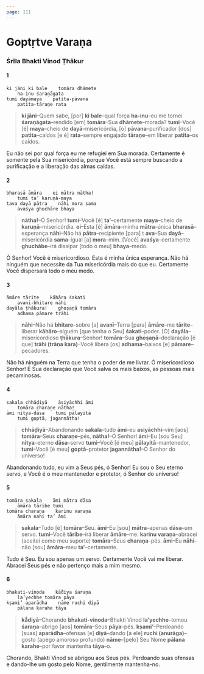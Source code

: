```yaml
---
page: 111
---
```


# Goptṛtve Varaṇa

### Śrīla Bhakti Vinod Ṭhākur

#### 1

    ki jāni ki bale    tomāra dhāmete
        ha-inu śaraṇāgata
    tumi dayāmaya    patita-pāvana
        patita-tāraṇe rata

> **ki jāni**–Quem sabe, [por] **ki bale**–qual força **ha-inu**–eu me tornei **śaraṇāgata**–rendido [em] **tomāra**–Sua **dhāmete**–morada? **tumi**–Você [é] **maya**–cheio de **dayā**–misericórdia, [o] **pāvana**–purificador [dos] **patita**–caídos [e é] **rata**–sempre engajado **tāraṇe**–em liberar **patita**–os caídos.

Eu não sei por qual força eu me refugiei em Sua morada. Certamente é somente pela Sua misericórdia, porque Você está sempre buscando a purificação e a liberação das almas caídas.

#### 2

    bharasā āmāra    ei mātra nātha!
        tumi ta’ karuṇā-maya
    tava dayā pātra    nāhi mora sama
        avaśya ghuchāre bhaya

> **nātha!**–Ó Senhor! **tumi**–Você [é] **ta’**–certamente **maya**–cheio de **karuṇā**–misericórdia. **ei**–Esta [é] **āmāra**–minha **mātra**–única **bharasā**–esperança **nāhi**–Não há **pātra**–recipiente [para] t **ava**–Sua **dayā**–misericórdia **sama**–igual [a] **mora**–mim. [Você] **avaśya**–certamente **ghuchābe**–irá dissipar [todo o meu] **bhaya**–medo.

Ó Senhor! Você é misericordioso. Esta é minha única esperança. Não há ninguém que necessite da Tua misericórdia mais do que eu. Certamente Você dispersará todo o meu medo.

#### 3

    āmāre tārite    kāhāra śakati
        avanī-bhitare nāhi
    dayāla ṭhākura!    ghoṣaṇā tomāra
        adhama pāmare trāhi

> **nāhi**–Não há **bhitare**–sobre [a] **avanī**–Terra [para] **āmāre**–me **tārite**–liberar **kāhāro**–alguém [que tenha o Seu] **śakati**–poder. [Ó] **dayāla**–misericordioso **ṭhākura**–Senhor! **tomāra**–Sua **ghoṣaṇā**–declaração [é que] **trāhi (trāṇa kara)**–Você libera [os] **adhama**–baixos [e] **pāmare**–pecadores.

Não há ninguém na Terra que tenha o poder de me livrar. Ó misericordioso Senhor! É Sua declaração que Você salva os mais baixos, as pessoas mais pecaminosas.

#### 4

    sakala chhāḍiyā    āsiyāchhi āmi
        tomāra charaṇe nātha!
    āmi nitya-dāsa    tumi pālayitā
        tumi goptā, jagannātha!

> **chhāḍiyā**–Abandonando **sakala**–tudo **āmi**–eu **asiyāchhi**–vim [aos] **tomāra**–Seus **charaṇe**–pés, **nātha!**–Ó Senhor! **āmi**–Eu [sou Seu] **nitya**–eterno **dāsa**–servo **tumi**–Você [é meu] **pālayitā**–mantenedor, **tumi**–Você [é meu] **goptā**–protetor **jagannātha!**–Ó Senhor do universo!

Abandonando tudo, eu vim a Seus pés, ó Senhor! Eu sou o Seu eterno servo, e Você é o meu mantenedor e protetor, ó Senhor do universo!

#### 5

    tomāra sakala    āmi mātra dāsa
        āmāra tāribe tumi
    tomāra charaṇa    karinu varaṇa
        āmāra nahi ta’ āmi

> **sakala**–Tudo [é] **tomāra**–Seu. **āmi**–Eu [sou] **mātra**–apenas **dāsa**–um servo. **tumi**–Você **tāribe**–irá liberar **āmāre**–me. **karinu varaṇa**–abracei (aceitei como meu suporte) **tomāra**–Seus **charaṇa**–pés. **āmi**–Eu **nāhi**–não [sou] **āmāra**–meu **ta’**–certamente.

Tudo é Seu. Eu sou apenas um servo. Certamente Você vai me liberar. Abracei Seus pés e não pertenço mais a mim mesmo.

#### 6

    bhakati-vinoda    kā̐diya śaraṇa
        la’yechhe tomāra pāya
    kṣami’ aparādha    nāme ruchi diyā
        pālana karahe tāya

> **kā̐diyā**–Chorando **bhakati-vinoda**–Bhakti Vinod **la’yechhe**–tomou **śaraṇa**–abrigo [aos] **tomāra**–Seus **pāya**–pés. **kṣami’**–Perdoando [suas] **aparādha**–ofensas [e] **diyā**–dando [a ele] **ruchi (anurāga)**–gosto (apego amoroso profundo) **nāme**–[pelo] Seu Nome **pālana karahe**–por favor mantenha **tāya**–o.

Chorando, Bhakti Vinod se abrigou aos Seus pés. Perdoando suas ofensas e dando-lhe um gosto pelo Nome, gentilmente mantenha-no.

